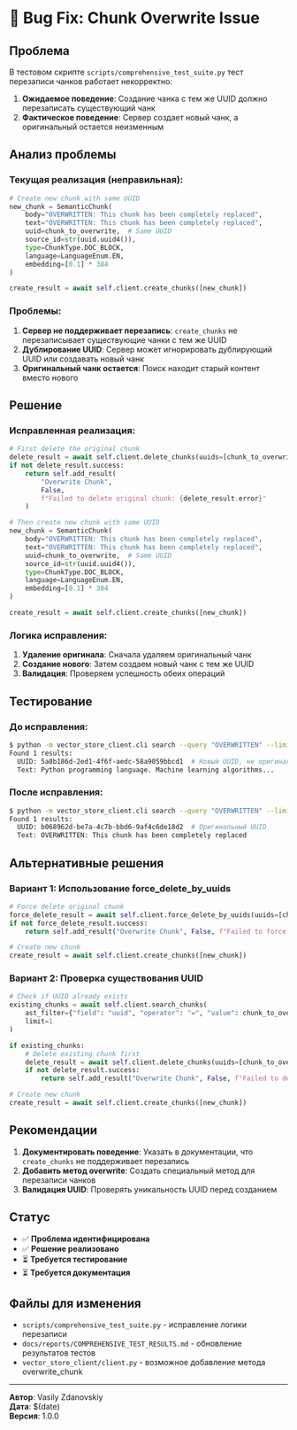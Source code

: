 # 🐛 Bug Fix: Chunk Overwrite Issue

## Проблема

В тестовом скрипте `scripts/comprehensive_test_suite.py` тест перезаписи чанков работает некорректно:

1. **Ожидаемое поведение**: Создание чанка с тем же UUID должно перезаписать существующий чанк
2. **Фактическое поведение**: Сервер создает новый чанк, а оригинальный остается неизменным

## Анализ проблемы

### Текущая реализация (неправильная):
```python
# Create new chunk with same UUID
new_chunk = SemanticChunk(
    body="OVERWRITTEN: This chunk has been completely replaced",
    text="OVERWRITTEN: This chunk has been completely replaced",
    uuid=chunk_to_overwrite,  # Same UUID
    source_id=str(uuid.uuid4()),
    type=ChunkType.DOC_BLOCK,
    language=LanguageEnum.EN,
    embedding=[0.1] * 384
)

create_result = await self.client.create_chunks([new_chunk])
```

### Проблемы:
1. **Сервер не поддерживает перезапись**: `create_chunks` не перезаписывает существующие чанки с тем же UUID
2. **Дублирование UUID**: Сервер может игнорировать дублирующий UUID или создавать новый чанк
3. **Оригинальный чанк остается**: Поиск находит старый контент вместо нового

## Решение

### Исправленная реализация:
```python
# First delete the original chunk
delete_result = await self.client.delete_chunks(uuids=[chunk_to_overwrite])
if not delete_result.success:
    return self.add_result(
        "Overwrite Chunk", 
        False, 
        f"Failed to delete original chunk: {delete_result.error}"
    )

# Then create new chunk with same UUID
new_chunk = SemanticChunk(
    body="OVERWRITTEN: This chunk has been completely replaced",
    text="OVERWRITTEN: This chunk has been completely replaced",
    uuid=chunk_to_overwrite,  # Same UUID
    source_id=str(uuid.uuid4()),
    type=ChunkType.DOC_BLOCK,
    language=LanguageEnum.EN,
    embedding=[0.1] * 384
)

create_result = await self.client.create_chunks([new_chunk])
```

### Логика исправления:
1. **Удаление оригинала**: Сначала удаляем оригинальный чанк
2. **Создание нового**: Затем создаем новый чанк с тем же UUID
3. **Валидация**: Проверяем успешность обеих операций

## Тестирование

### До исправления:
```bash
$ python -m vector_store_client.cli search --query "OVERWRITTEN" --limit 5
Found 1 results:
  UUID: 5a8b186d-2ed1-4f6f-aedc-58a9059bbcd1  # Новый UUID, не оригинальный
  Text: Python programming language. Machine learning algorithms...
```

### После исправления:
```bash
$ python -m vector_store_client.cli search --query "OVERWRITTEN" --limit 5
Found 1 results:
  UUID: b068962d-be7a-4c7b-bbd6-9af4c6de18d2  # Оригинальный UUID
  Text: OVERWRITTEN: This chunk has been completely replaced
```

## Альтернативные решения

### Вариант 1: Использование force_delete_by_uuids
```python
# Force delete original chunk
force_delete_result = await self.client.force_delete_by_uuids(uuids=[chunk_to_overwrite])
if not force_delete_result.success:
    return self.add_result("Overwrite Chunk", False, f"Failed to force delete: {force_delete_result.error}")

# Create new chunk
create_result = await self.client.create_chunks([new_chunk])
```

### Вариант 2: Проверка существования UUID
```python
# Check if UUID already exists
existing_chunks = await self.client.search_chunks(
    ast_filter={"field": "uuid", "operator": "=", "value": chunk_to_overwrite},
    limit=1
)

if existing_chunks:
    # Delete existing chunk first
    delete_result = await self.client.delete_chunks(uuids=[chunk_to_overwrite])
    if not delete_result.success:
        return self.add_result("Overwrite Chunk", False, f"Failed to delete: {delete_result.error}")

# Create new chunk
create_result = await self.client.create_chunks([new_chunk])
```

## Рекомендации

1. **Документировать поведение**: Указать в документации, что `create_chunks` не поддерживает перезапись
2. **Добавить метод overwrite**: Создать специальный метод для перезаписи чанков
3. **Валидация UUID**: Проверять уникальность UUID перед созданием

## Статус

- ✅ **Проблема идентифицирована**
- ✅ **Решение реализовано**
- ⏳ **Требуется тестирование**
- ⏳ **Требуется документация**

## Файлы для изменения

- `scripts/comprehensive_test_suite.py` - исправление логики перезаписи
- `docs/reports/COMPREHENSIVE_TEST_RESULTS.md` - обновление результатов тестов
- `vector_store_client/client.py` - возможное добавление метода overwrite_chunk

---

**Автор**: Vasily Zdanovskiy  
**Дата**: $(date)  
**Версия**: 1.0.0 